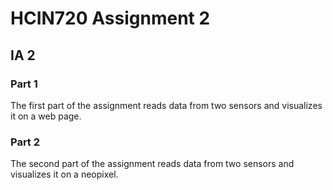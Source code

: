 # HCIN720 Assignment 2

## IA 2

### Part 1

The first part of the assignment reads data from two sensors and visualizes it on a web page.

### Part 2

The second part of the assignment reads data from two sensors and visualizes it on a neopixel.
